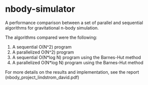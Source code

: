 # nbody-simulator
A performance comparison between a set of parallel and sequential algorithms for gravitational n-body simulation.

The algorithms compared were the following:

1) A sequential O(N^2) program
2) A parallelized O(N^2) program
3) A sequential O(N*log N) program using the Barnes-Hut method
4) A parallelized O(N*log N) program using the Barnes-Hut method

For more details on the results and implementation, see the report (nbody_project_lindstrom_david.pdf)
